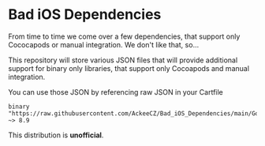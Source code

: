# Bad iOS Dependencies
From time to time we come over a few dependencies, that support only Cococapods or manual integration. We don't like that, so...

This repository will store various JSON files that will provide additional support for binary only libraries, that support only Cocoapods and manual integration.

You can use those JSON by referencing raw JSON in your Cartfile
```
binary "https://raw.githubusercontent.com/AckeeCZ/Bad_iOS_Dependencies/main/Google_Mobile_Ads_SDK.json" ~> 8.9
```

This distribution is **unofficial**.